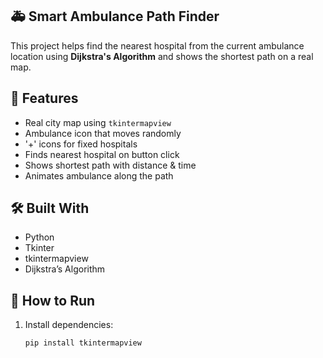 ## 🚑 Smart Ambulance Path Finder

This project helps find the nearest hospital from the current ambulance location using **Dijkstra's Algorithm** and shows the shortest path on a real map.

## 🔧 Features

- Real city map using `tkintermapview`
- Ambulance icon that moves randomly
- '+' icons for fixed hospitals
- Finds nearest hospital on button click
- Shows shortest path with distance & time
- Animates ambulance along the path

## 🛠️ Built With

- Python
- Tkinter
- tkintermapview
- Dijkstra’s Algorithm


## 🚀 How to Run

1. Install dependencies:
   ```bash
   pip install tkintermapview
